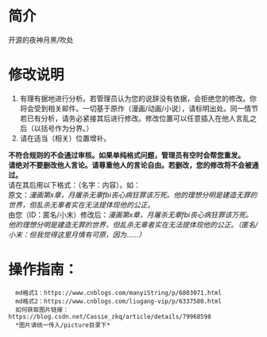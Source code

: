 # 简介
开源的夜神月黑/吹处

# 修改说明
1. 有理有据地进行分析。若管理员认为您的说辞没有依据，会拒绝您的修改。你将会受到相关邮件。一切基于原作（漫画/动画/小说），请标明出处。同一情节若已有分析，请务必紧接其后进行修改。修改位置可以任意插入在他人言乱之后（以括号作为分界。）
2. 请在适当（相关）位置增补。

**不符合规则的不会通过审核。如果单纯格式问题，管理员有空时会帮您重发。**  
**请绝对不要删改他人言论。请尊重他人的言论自由。若删改，您的修改将不会被通过。**  
  请在其后用以下格式：（名字：内容）。如：  
    原文：*漫画第x章，月屠杀无辜fbi丧心病狂罪该万死。他的理想分明是建造无罪的世界，但乱杀无辜者实在无法提体现他的公正。*  
    由您（ID：匿名/小末）修改后：*漫画第x章，月屠杀无辜fbi丧心病狂罪该万死。他的理想分明是建造无罪的世界，但乱杀无辜者实在无法提体现他的公正。（匿名/小末：但我觉得这里月情有可原，因为……）*  

  
# 操作指南：  

      md格式1：https://www.cnblogs.com/manyiString/p/6803071.html  
      md格式2：https://www.cnblogs.com/liugang-vip/p/6337580.html  
      如何获取图片链接：https://blog.csdn.net/Cassie_zkq/article/details/79968598  
      *图片请统一传入/picture目录下*
